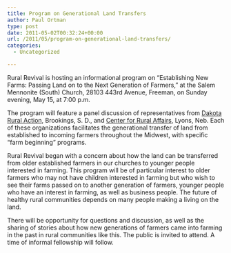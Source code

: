 ```yaml
---
title: Program on Generational Land Transfers
author: Paul Ortman
type: post
date: 2011-05-02T00:32:24+00:00
url: /2011/05/program-on-generational-land-transfers/
categories:
  - Uncategorized

--- 
```


Rural Revival is hosting an informational program on “Establishing New Farms: Passing Land on to the Next Generation
of Farmers,” at the Salem Mennonite (South) Church, 28103 443rd Avenue, Freeman, on Sunday evening, May 15, at 7:00 p.m.

The program will feature a panel discussion of representatives from [Dakota Rural Action][1], Brookings, S. D., and
[Center for Rural Affairs][2], Lyons, Neb. Each of these organizations facilitates the generational transfer of land
from established to incoming farmers throughout the Midwest, with specific “farm beginning” programs.

Rural Revival began with a concern about how the land can be transferred from older established farmers in our churches
to younger people interested in farming. This program will be of particular interest to older farmers who may not have
children interested in farming but who wish to see their farms passed on to another generation of farmers, younger
people who have an interest in farming, as well as business people. The future of healthy rural communities depends on
many people making a living on the land.

There will be opportunity for questions and discussion, as well as the sharing of stories about how new generations of
farmers came into farming in the past in rural communities like this. The public is invited to attend. A time of
informal fellowship will follow.

 [1]: http://dakotarural.org/
 [2]: http://www.cfra.org/